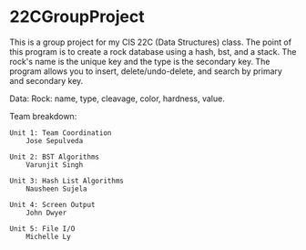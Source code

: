 # 22CGroupProject
This is a group project for my CIS 22C (Data Structures) class.
The point of this program is to create a rock database using a hash, bst, and a stack. The rock's name is the unique key and the type is the secondary key. The program allows you to insert, delete/undo-delete, and search by primary and secondary key.

Data:
	Rock: name, type, cleavage, color, hardness, value.

Team breakdown:	

	Unit 1: Team Coordination 
  		Jose Sepulveda
  	
	Unit 2: BST Algorithms
  		Varunjit Singh
  
	Unit 3: Hash List Algorithms
  		Nausheen Sujela

	Unit 4: Screen Output
  		John Dwyer

	Unit 5: File I/O
  		Michelle Ly


